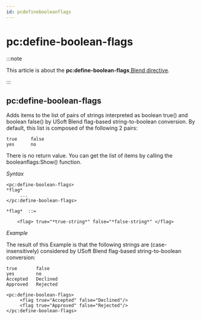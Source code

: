```yaml
---
id: pcdefinebooleanflags
---
```


# pc:define-boolean-flags




:::note

This article is about the **pc:define-boolean-flags**[ Blend directive](/docs/Repositories/Blend_directives).

:::

## **pc:define-boolean-flags**

Adds items to the list of pairs of strings interpreted as boolean true() and boolean false() by USoft Blend flag-based string-to-boolean conversion. By default, this list is composed of the following 2 pairs:

```
true     false
yes      no
```

There is no return value. You can get the list of items by calling the booleanflags:Show() function.

*Syntax*

```
<pc:define-boolean-flags>
*flag*
     ...
</pc:define-boolean-flags>

*flag*  ::=  

    <flag> true="*true-string*" false="*false-string*" </flag>
```

*Example*

The result of this Example is that the following strings are (case-insensitively) considered by USoft Blend flag-based string-to-boolean conversion:

```
true       false
yes        no
Accepted   Declined
Approved   Rejected
```

```language-xml
<pc:define-boolean-flags>
     <flag true="Accepted" false="Declined"/>
     <flag true="Approved" false="Rejected"/>
</pc:define-boolean-flags>
```

 